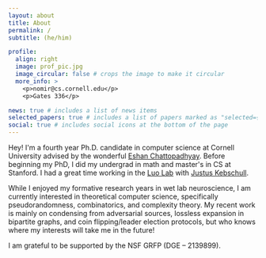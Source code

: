 ```yaml
---
layout: about
title: About
permalink: /
subtitle: (he/him)

profile:
  align: right
  image: prof_pic.jpg
  image_circular: false # crops the image to make it circular
  more_info: >
    <p>nomir@cs.cornell.edu</p>
    <p>Gates 336</p>

news: true # includes a list of news items
selected_papers: true # includes a list of papers marked as "selected={true}"
social: true # includes social icons at the bottom of the page
---
```


Hey! I'm a fourth year Ph.D. candidate in computer science at Cornell University advised by the
wonderful [Eshan Chattopadhyay](https://www.cs.cornell.edu/~eshan/). Before
beginning my PhD, I did my undergrad in math and master's in CS at Stanford.
I had a great time working in the [Luo Lab](https://luolab.stanford.edu) with
[Justus Kebschull](https://www.kebschull-lab.org).

While I enjoyed my formative research years in wet lab neuroscience, I am
currently interested in theoretical computer science, specifically pseudorandomness, combinatorics, and complexity
theory. My recent work is mainly on
condensing from adversarial sources, lossless expansion in bipartite graphs,
and coin flipping/leader election protocols,
but who knows where my interests will take me in the future!

I am grateful to be supported by the NSF GRFP (DGE – 2139899).
